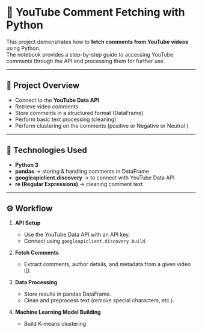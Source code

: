 
# 🎥 YouTube Comment Fetching with Python

This project demonstrates how to **fetch comments from YouTube videos** using Python.  
The notebook provides a step-by-step guide to accessing YouTube comments through the API and processing them for further use.  

---

## 📌 Project Overview
- Connect to the **YouTube Data API**
- Retrieve video comments
- Store comments in a structured format (DataFrame)
- Perform basic text processing (cleaning)
- Perform clustering on the comments (positive or Negative or Neutral )

---

## 🚀 Technologies Used
- **Python 3**
- **pandas** → storing & handling comments in DataFrame
- **googleapiclient.discovery** → to connect with YouTube Data API
- **re (Regular Expressions)** → cleaning comment text

---

## ⚙️ Workflow
1. **API Setup**  
   - Use the YouTube Data API with an API key.  
   - Connect using `googleapiclient.discovery.build`.

2. **Fetch Comments**  
   - Extract comments, author details, and metadata from a given video ID.  

3. **Data Processing**  
   - Store results in pandas DataFrame.  
   - Clean and preprocess text (remove special characters, etc.).  

4. **Machine Learning Model Building**
    - Build K-means clustering 
    
   
